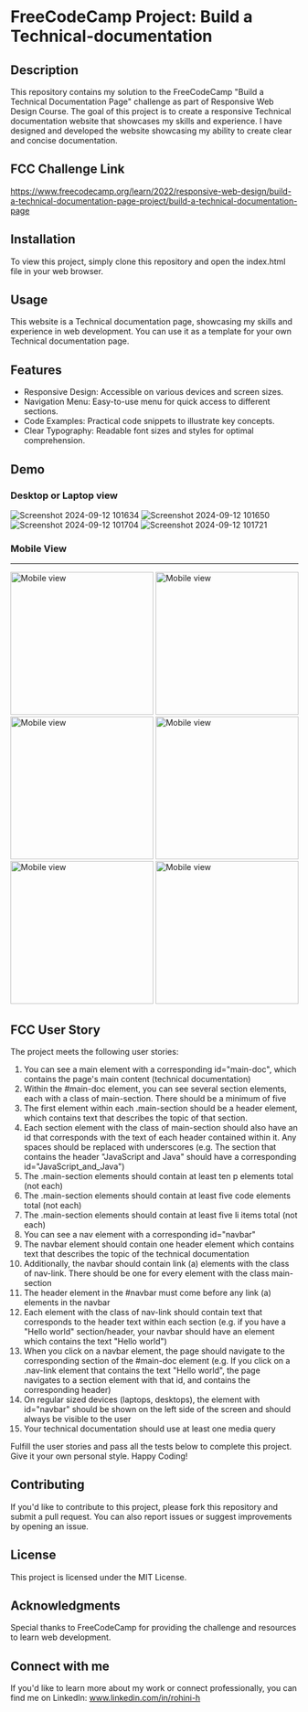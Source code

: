 # FreeCodeCamp Project: Build a Technical-documentation

## Description
This repository contains my solution to the FreeCodeCamp "Build a Technical Documentation Page" challenge as part of Responsive Web Design Course. The goal of this project is to create a responsive Technical documentation website that showcases my skills and experience. I have designed and developed the website showcasing my ability to create clear and concise documentation.

## FCC Challenge Link
https://www.freecodecamp.org/learn/2022/responsive-web-design/build-a-technical-documentation-page-project/build-a-technical-documentation-page

## Installation
To view this project, simply clone this repository and open the index.html file in your web browser.

## Usage
This website is a Technical documentation page, showcasing my skills and experience in web development. You can use it as a template for your own Technical documentation page.

## Features

- Responsive Design: Accessible on various devices and screen sizes.
- Navigation Menu: Easy-to-use menu for quick access to different sections.
- Code Examples: Practical code snippets to illustrate key concepts.
- Clear Typography: Readable font sizes and styles for optimal comprehension.

## Demo
### Desktop or Laptop view
![Screenshot 2024-09-12 101634](https://github.com/user-attachments/assets/a02fd0ba-8d7f-434b-b601-8a9edb99a74e)
![Screenshot 2024-09-12 101650](https://github.com/user-attachments/assets/d743f134-94e0-4a49-8388-deeaa70007fa)
![Screenshot 2024-09-12 101704](https://github.com/user-attachments/assets/fcd06aee-b903-4b71-9d53-f4e2c603fd17)
![Screenshot 2024-09-12 101721](https://github.com/user-attachments/assets/c0d57c03-f48f-4187-9964-b7cc544957ef)

### Mobile View
---
<img src="https://github.com/user-attachments/assets/b7bb896f-4b16-4b57-952e-cdcf1f34aa21" alt="Mobile view" width=250 />
<img src="https://github.com/user-attachments/assets/210d001c-d3db-4e0e-ab4b-c338f3916ecb" alt="Mobile view" width=250 />
<img src="https://github.com/user-attachments/assets/38233375-8346-46a0-a484-ce3489a76c9e" alt="Mobile view" width=250 />
<img src="https://github.com/user-attachments/assets/f2860fa5-ad5e-4583-99c0-2dd6ee21b570" alt="Mobile view" width=250 />
<img src="https://github.com/user-attachments/assets/a5438b8c-9014-4be9-b275-0952b73c9aa1" alt="Mobile view" width=250 />
<img src="https://github.com/user-attachments/assets/eb332d4d-5c14-4af9-bb14-b3a16d9e7377" alt="Mobile view" width=250 />

## FCC User Story
The project meets the following user stories:

1. You can see a main element with a corresponding id="main-doc", which contains the page's main content (technical documentation)
2. Within the #main-doc element, you can see several section elements, each with a class of main-section. There should be a minimum of five
3. The first element within each .main-section should be a header element, which contains text that describes the topic of that section.
4. Each section element with the class of main-section should also have an id that corresponds with the text of each header contained within it. Any spaces should be replaced with underscores (e.g. The section that contains the header "JavaScript and Java" should have a corresponding id="JavaScript_and_Java")
5. The .main-section elements should contain at least ten p elements total (not each)
6. The .main-section elements should contain at least five code elements total (not each)
7. The .main-section elements should contain at least five li items total (not each)
8. You can see a nav element with a corresponding id="navbar"
9. The navbar element should contain one header element which contains text that describes the topic of the technical documentation
10. Additionally, the navbar should contain link (a) elements with the class of nav-link. There should be one for every element with the class main-section
11. The header element in the #navbar must come before any link (a) elements in the navbar
12. Each element with the class of nav-link should contain text that corresponds to the header text within each section (e.g. if you have a "Hello world" section/header, your navbar should have an element which contains the text "Hello world")
13. When you click on a navbar element, the page should navigate to the corresponding section of the #main-doc element (e.g. If you click on a .nav-link element that contains the text "Hello world", the page navigates to a section element with that id, and contains the corresponding header)
14. On regular sized devices (laptops, desktops), the element with id="navbar" should be shown on the left side of the screen and should always be visible to the user
15. Your technical documentation should use at least one media query

Fulfill the user stories and pass all the tests below to complete this project. Give it your own personal style. Happy Coding!

## Contributing
If you'd like to contribute to this project, please fork this repository and submit a pull request. You can also report issues or suggest improvements by opening an issue.

## License
This project is licensed under the MIT License.

## Acknowledgments
Special thanks to FreeCodeCamp for providing the challenge and resources to learn web development.

## Connect with me
If you'd like to learn more about my work or connect professionally, you can find me on LinkedIn: www.linkedin.com/in/rohini-h
